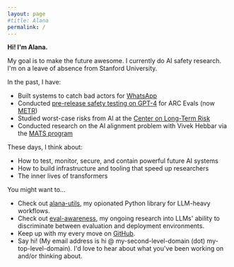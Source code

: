 ```yaml
---
layout: page
#title: Alana
permalink: /
---
```


**Hi! I'm Alana.**

My goal is to make the future awesome. I currently do AI safety research. I'm on a leave of absence from Stanford University.

In the past, I have:
- Built systems to catch bad actors for [WhatsApp](https://faq.whatsapp.com/1805617343145907)
- Conducted [pre-release safety testing on GPT-4](https://metr.org/blog/2023-08-01-new-report/) for ARC Evals (now [METR](https://metr.org/blog/2023-12-04-metr-announcement/))
- Studied worst-case risks from AI at the [Center on Long-Term Risk](https://longtermrisk.org/)
- Conducted research on the AI alignment problem with Vivek Hebbar via the [MATS program](https://www.matsprogram.org/)

These days, I think about:
- How to test, monitor, secure, and contain powerful future AI systems
- How to build infrastructure and tooling that speed up researchers
- The inner lives of transformers

You might want to...
- Check out [alana-utils](https://utils.alana.computer/), my opionated Python library for LLM-heavy workflows.
- Check out [eval-awareness](https://github.com/alat-rights/evalawareness), my ongoing research into LLMs' ability to discriminate between evaluation and deployment environments.
- Keep up with my every move on [GitHub](https://github.com/alat-rights).
- Say hi! (My email address is hi @ my-second-level-domain (dot) my-top-level-domain). I'd love to hear about what you've been working on and/or thinking about.
